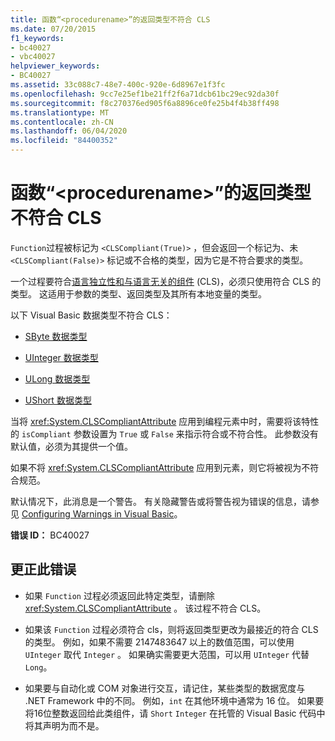```yaml
---
title: 函数“<procedurename>”的返回类型不符合 CLS
ms.date: 07/20/2015
f1_keywords:
- bc40027
- vbc40027
helpviewer_keywords:
- BC40027
ms.assetid: 33c088c7-48e7-400c-920e-6d8967e1f3fc
ms.openlocfilehash: 9cc7e25ef1be21ff2f6a71dcb61bc29ec92da30f
ms.sourcegitcommit: f8c270376ed905f6a8896ce0fe25b4f4b38ff498
ms.translationtype: MT
ms.contentlocale: zh-CN
ms.lasthandoff: 06/04/2020
ms.locfileid: "84400352"
---
```

# <a name="return-type-of-function-procedurename-is-not-cls-compliant"></a>函数“\<procedurename>”的返回类型不符合 CLS
`Function`过程被标记为 `<CLSCompliant(True)>` ，但会返回一个标记为、未 `<CLSCompliant(False)>` 标记或不合格的类型，因为它是不符合要求的类型。  
  
 一个过程要符合[语言独立性和与语言无关的组件](../../../standard/language-independence-and-language-independent-components.md) (CLS)，必须只使用符合 CLS 的类型。 这适用于参数的类型、返回类型及其所有本地变量的类型。  
  
 以下 Visual Basic 数据类型不符合 CLS：  
  
- [SByte 数据类型](../data-types/sbyte-data-type.md)  
  
- [UInteger 数据类型](../data-types/uinteger-data-type.md)  
  
- [ULong 数据类型](../data-types/ulong-data-type.md)  
  
- [UShort 数据类型](../data-types/ushort-data-type.md)  
  
 当将 <xref:System.CLSCompliantAttribute> 应用到编程元素中时，需要将该特性的 `isCompliant` 参数设置为 `True` 或 `False` 来指示符合或不符合性。 此参数没有默认值，必须为其提供一个值。  
  
 如果不将 <xref:System.CLSCompliantAttribute> 应用到元素，则它将被视为不符合规范。  
  
 默认情况下，此消息是一个警告。 有关隐藏警告或将警告视为错误的信息，请参见 [Configuring Warnings in Visual Basic](/visualstudio/ide/configuring-warnings-in-visual-basic)。  
  
 **错误 ID：** BC40027  
  
## <a name="to-correct-this-error"></a>更正此错误  
  
- 如果 `Function` 过程必须返回此特定类型，请删除 <xref:System.CLSCompliantAttribute> 。 该过程不符合 CLS。  
  
- 如果该 `Function` 过程必须符合 cls，则将返回类型更改为最接近的符合 CLS 的类型。 例如，如果不需要 2147483647 以上的数值范围，可以使用 `UInteger` 取代 `Integer` 。 如果确实需要更大范围，可以用 `UInteger` 代替 `Long`。  
  
- 如果要与自动化或 COM 对象进行交互，请记住，某些类型的数据宽度与 .NET Framework 中的不同。 例如，`int` 在其他环境中通常为 16 位。 如果要将16位整数返回给此类组件，请 `Short` `Integer` 在托管的 Visual Basic 代码中将其声明为而不是。
